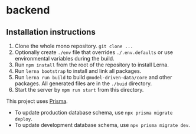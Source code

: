 backend
=======

## Installation instructions

1. Clone the whole mono repository. `git clone ...`
2. Optionally create `./env` file that overrides `./.env.defaults` or use environmental variables during the build.
3. Run `npm install` from the root of the repository to install Lerna.
4. Run `lerna bootstrap` to install and link all packages.
5. Run `lerna run build` to build `@model-driven-data/core` and other packages. All generated files are in the `./buid` directory.
6. Start the server by `npm run start` from this directory.

This project uses [Prisma](https://www.prisma.io/).
- To update production database schema, use `npx prisma migrate deploy`.
- To update development database schema, use `npx prisma migrate dev`.
